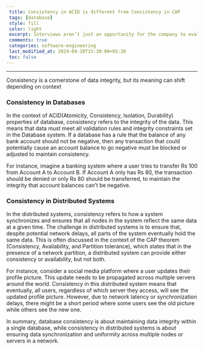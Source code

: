 ```yaml
---
 title: Consistency in ACID is different from Consistency in CAP  
 tags: [database]
 style: fill
 color: light
 excerpt: Interviews aren’t just an opportunity for the company to evaluate you - they’re also your chance to learn more about the company
 comments: true
 categories: software-engineering
 last_modified_at: 2024-09-20T15:30:00+05:30
 toc: false
---
```

<hr>

Consistency is a cornerstone of data integrity, but its meaning can shift depending on context

### Consistency in Databases 

In the context of ACID(Atomicity, Consistency, Isolation, Durability) properties of database, consistency refers to the integrity of the data. This means that data must meet all validation rules and integrity constraints set in the Database system. If a database has a rule that the balance of any bank account should not be negative, then any transaction that could potentially cause an account balance to go negative must be blocked or adjusted to maintain consistency.

For instance, imagine a banking system where a user tries to transfer Rs 100 from Account A to Account B. If Account A only has Rs 80, the transaction should be denied or only Rs 80 should be transferred, to maintain the integrity that account balances can't be negative.


### Consistency in Distributed Systems
In the distributed systems, consistency refers to how a system synchronizes and ensures that all nodes in the system reflect the same data at a given time. The challenge in distributed systems is to ensure that, despite potential network delays, all parts of the system eventually hold the same data. This is often discussed in the context of the CAP theorem (Consistency, Availability, and Partition tolerance), which states that in the presence of a network partition, a distributed system can provide either consistency or availability, but not both.

For instance, consider a social media platform where a user updates their profile picture. This update needs to be propagated across multiple servers around the world. Consistency in this distributed system means that eventually, all users, regardless of which server they access, will see the updated profile picture. However, due to network latency or synchronization delays, there might be a short period where some users see the old picture while others see the new one.

In summary, database consistency is about maintaining data integrity within a single database, while consistency in distributed systems is about ensuring data synchronization and uniformity across multiple nodes or servers in a network.